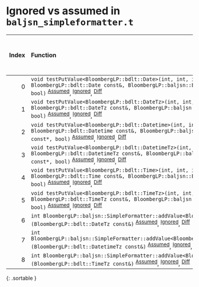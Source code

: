 # Ignored vs assumed in `baljsn_simpleformatter.t`

<script src="../sorttable.js"></script>

|   Index | Function                                                                                                                                                                                                                                                                     |   Difference in number of lines |   Function size difference in bytes | Number of lines in assumed build   | Number of bytes in assumed build   | Number of lines in ignored build   | Number of bytes in ignored build   |
|--------:|:-----------------------------------------------------------------------------------------------------------------------------------------------------------------------------------------------------------------------------------------------------------------------------|--------------------------------:|------------------------------------:|:-----------------------------------|:-----------------------------------|:-----------------------------------|:-----------------------------------|
|       0 | `void testPutValue<BloombergLP::bdlt::Date>(int, int, int, int, int, BloombergLP::bdlt::Date const&, BloombergLP::baljsn::EncoderOptions const*, bool)` <sup>[Assumed](0.assume.s.txt)</sup>, <sup>[Ignored](0.none.s.txt)</sup>, <sup>[Diff](0.diff.html)</sup>             |                               1 |                                   0 | 3,968                              | 4,335,296                          | 3,968                              | 4,335,296                          |
|       1 | `void testPutValue<BloombergLP::bdlt::DateTz>(int, int, int, int, int, BloombergLP::bdlt::DateTz const&, BloombergLP::baljsn::EncoderOptions const*, bool)` <sup>[Assumed](1.assume.s.txt)</sup>, <sup>[Ignored](1.none.s.txt)</sup>, <sup>[Diff](1.diff.html)</sup>         |                               1 |                                   0 | 3,968                              | 4,347,200                          | 3,968                              | 4,347,200                          |
|       2 | `void testPutValue<BloombergLP::bdlt::Datetime>(int, int, int, int, int, BloombergLP::bdlt::Datetime const&, BloombergLP::baljsn::EncoderOptions const*, bool)` <sup>[Assumed](2.assume.s.txt)</sup>, <sup>[Ignored](2.none.s.txt)</sup>, <sup>[Diff](2.diff.html)</sup>     |                               1 |                                   0 | 3,968                              | 4,343,232                          | 3,968                              | 4,343,232                          |
|       3 | `void testPutValue<BloombergLP::bdlt::DatetimeTz>(int, int, int, int, int, BloombergLP::bdlt::DatetimeTz const&, BloombergLP::baljsn::EncoderOptions const*, bool)` <sup>[Assumed](3.assume.s.txt)</sup>, <sup>[Ignored](3.none.s.txt)</sup>, <sup>[Diff](3.diff.html)</sup> |                               1 |                                   0 | 3,968                              | 4,355,136                          | 3,968                              | 4,355,136                          |
|       4 | `void testPutValue<BloombergLP::bdlt::Time>(int, int, int, int, int, BloombergLP::bdlt::Time const&, BloombergLP::baljsn::EncoderOptions const*, bool)` <sup>[Assumed](4.assume.s.txt)</sup>, <sup>[Ignored](4.none.s.txt)</sup>, <sup>[Diff](4.diff.html)</sup>             |                               1 |                                   0 | 3,968                              | 4,339,264                          | 3,968                              | 4,339,264                          |
|       5 | `void testPutValue<BloombergLP::bdlt::TimeTz>(int, int, int, int, int, BloombergLP::bdlt::TimeTz const&, BloombergLP::baljsn::EncoderOptions const*, bool)` <sup>[Assumed](5.assume.s.txt)</sup>, <sup>[Ignored](5.none.s.txt)</sup>, <sup>[Diff](5.diff.html)</sup>         |                               1 |                                   0 | 3,968                              | 4,351,168                          | 3,968                              | 4,351,168                          |
|       6 | `int BloombergLP::baljsn::SimpleFormatter::addValue<BloombergLP::bdlt::DateTz>(BloombergLP::bdlt::DateTz const&)` <sup>[Assumed](6.assume.s.txt)</sup>, <sup>[Ignored](6.none.s.txt)</sup>, <sup>[Diff](6.diff.html)</sup>                                                   |                              -1 |                                   0 | 288                                | 4,368,400                          | 288                                | 4,368,416                          |
|       7 | `int BloombergLP::baljsn::SimpleFormatter::addValue<BloombergLP::bdlt::DatetimeTz>(BloombergLP::bdlt::DatetimeTz const&)` <sup>[Assumed](7.assume.s.txt)</sup>, <sup>[Ignored](7.none.s.txt)</sup>, <sup>[Diff](7.diff.html)</sup>                                           |                              -1 |                                   0 | 288                                | 4,368,976                          | 288                                | 4,368,992                          |
|       8 | `int BloombergLP::baljsn::SimpleFormatter::addValue<BloombergLP::bdlt::TimeTz>(BloombergLP::bdlt::TimeTz const&)` <sup>[Assumed](8.assume.s.txt)</sup>, <sup>[Ignored](8.none.s.txt)</sup>, <sup>[Diff](8.diff.html)</sup>                                                   |                              -1 |                                   0 | 288                                | 4,368,688                          | 288                                | 4,368,704                          |
{: .sortable }

